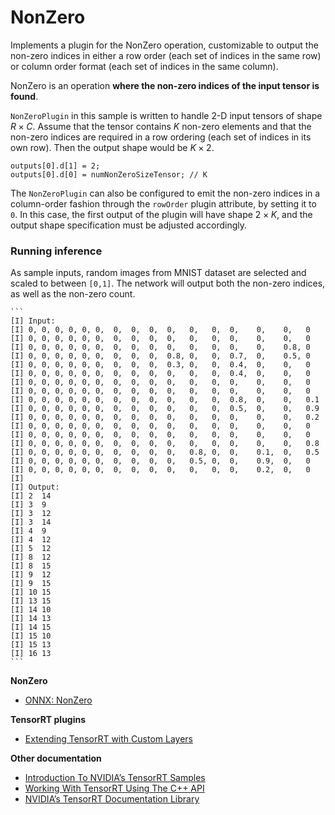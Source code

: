 # NonZero 

Implements a plugin for the NonZero operation, customizable to output the non-zero indices in
either a row order (each set of indices in the same row) or column order format (each set of indices in the same column).

NonZero is an operation **where the non-zero indices of the input tensor is found**. 

`NonZeroPlugin` in this sample is written to handle 2-D input tensors of shape $R \times C$. Assume that the tensor contains $K$ non-zero elements and that the
non-zero indices are required in a row ordering (each set of indices in its own row). Then the output shape would be $K \times 2$.

```
outputs[0].d[1] = 2;
outputs[0].d[0] = numNonZeroSizeTensor; // K 
```

The `NonZeroPlugin` can also be configured to emit the non-zero indices in a column-order fashion through the `rowOrder` plugin attribute, by setting it to `0`.
In this case, the first output of the plugin will have shape $2 \times K$, and the output shape specification must be adjusted accordingly.


### Running inference

As sample inputs, random images from MNIST dataset are selected and scaled to between `[0,1]`. The network will output both the non-zero indices, as well as the non-zero count.

	```
	[I] Input:
	[I] 0, 0, 0, 0, 0, 0,  0,  0,  0,  0,   0,   0,  0,    0,    0,   0
	[I] 0, 0, 0, 0, 0, 0,  0,  0,  0,  0,   0,   0,  0,    0,    0,   0
	[I] 0, 0, 0, 0, 0, 0,  0,  0,  0,  0,   0,   0,  0,    0,    0.8, 0
	[I] 0, 0, 0, 0, 0, 0,  0,  0,  0,  0.8, 0,   0,  0.7,  0,    0.5, 0
	[I] 0, 0, 0, 0, 0, 0,  0,  0,  0,  0.3, 0,   0,  0.4,  0,    0,   0
	[I] 0, 0, 0, 0, 0, 0,  0,  0,  0,  0,   0,   0,  0.4,  0,    0,   0
	[I] 0, 0, 0, 0, 0, 0,  0,  0,  0,  0,   0,   0,  0,    0,    0,   0
	[I] 0, 0, 0, 0, 0, 0,  0,  0,  0,  0,   0,   0,  0,    0,    0,   0
	[I] 0, 0, 0, 0, 0, 0,  0,  0,  0,  0,   0,   0,  0.8,  0,    0,   0.1
	[I] 0, 0, 0, 0, 0, 0,  0,  0,  0,  0,   0,   0,  0.5,  0,    0,   0.9
	[I] 0, 0, 0, 0, 0, 0,  0,  0,  0,  0,   0,   0,  0,    0,    0,   0.2
	[I] 0, 0, 0, 0, 0, 0,  0,  0,  0,  0,   0,   0,  0,    0,    0,   0
	[I] 0, 0, 0, 0, 0, 0,  0,  0,  0,  0,   0,   0,  0,    0,    0,   0
	[I] 0, 0, 0, 0, 0, 0,  0,  0,  0,  0,   0,   0,  0,    0,    0,   0.8
	[I] 0, 0, 0, 0, 0, 0,  0,  0,  0,  0,   0.8, 0,  0,    0.1,  0,   0.5
	[I] 0, 0, 0, 0, 0, 0,  0,  0,  0,  0,   0.5, 0,  0,    0.9,  0,   0
	[I] 0, 0, 0, 0, 0, 0,  0,  0,  0,  0,   0,   0,  0,    0.2,  0,   0
	[I]
	[I] Output:
	[I] 2  14
	[I] 3  9
	[I] 3  12
	[I] 3  14
	[I] 4  9
	[I] 4  12
	[I] 5  12
	[I] 8  12
	[I] 8  15
	[I] 9  12
	[I] 9  15
	[I] 10 15
	[I] 13 15
	[I] 14 10
	[I] 14 13
	[I] 14 15
	[I] 15 10
	[I] 15 13
	[I] 16 13
	```     

**NonZero**
- [ONNX: NonZero](https://onnx.ai/onnx/operators/onnx__NonZero.html)

**TensorRT plugins**
- [Extending TensorRT with Custom Layers](https://docs.nvidia.com/deeplearning/tensorrt/developer-guide/index.html#extending)

**Other documentation**
- [Introduction To NVIDIA’s TensorRT Samples](https://docs.nvidia.com/deeplearning/sdk/tensorrt-sample-support-guide/index.html#samples)
- [Working With TensorRT Using The C++ API](https://docs.nvidia.com/deeplearning/sdk/tensorrt-developer-guide/index.html#c_topics)
- [NVIDIA’s TensorRT Documentation Library](https://docs.nvidia.com/deeplearning/sdk/tensorrt-archived/index.html)
